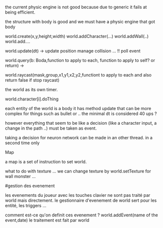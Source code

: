 the current physic engine is not good because due to generic it fails at being efficient.

the structure with body is good and we must have a physic engine that got body

world.create(x,y,height,width)
world.addCharacter(...)
world.addWall(..)
world.add....

world.update(dt) -> update position manage collision ...
!! poll event

world.query(b: Boda,function to apply to each, function to apply to self? or return) -> 

world.raycast(mask,group,x1,y1,x2,y2,functiont to apply to each and also return false if stop raycast)

the world as its own timer. 

world.character[i].doThing


each entity of the world is a body
it has method update that can be more complex for things such as bullet or ..
the minimal dt is considered 40 ups ?

however everything that seem to be like a decision (like a character input, a change in the path ..) must be taken as event.

taking a decision for neuron network can be made in an other thread. in a second time only

Map 

a map is a set of instruction to set world.

what to do with texture ... we can change texture by world.setTexture for wall monster ...

#gestion des evenement

les evenements du joueur avec les touches clavier ne sont pas traité par world mais directement.
le gestionnaire d'evenement de world sert pour les entité, les triggers ...

comment est-ce qu'on definit ces evenement ?
world.addEvent(name of the event,date)
le traitement est fait par world
